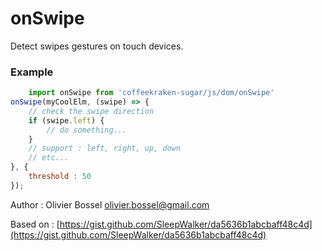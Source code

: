 # onSwipe

Detect swipes gestures on touch devices.


### Example
```js
	import onSwipe from 'coffeekraken-sugar/js/dom/onSwipe'
onSwipe(myCoolElm, (swipe) => {
	// check the swipe direction
	if (swipe.left) {
		// do something...
	}
	// support : left, right, up, down
	// etc...
}, {
	threshold : 50
});
```
Author : Olivier Bossel <olivier.bossel@gmail.com>

Based on : [https://gist.github.com/SleepWalker/da5636b1abcbaff48c4d](https://gist.github.com/SleepWalker/da5636b1abcbaff48c4d)